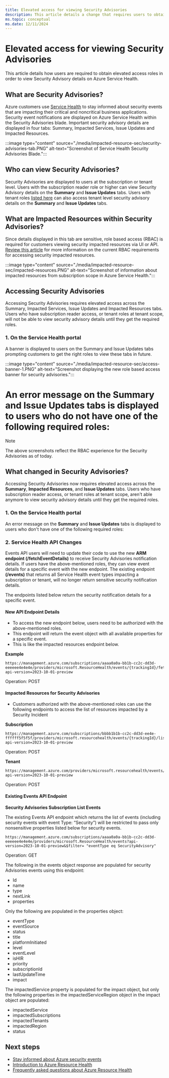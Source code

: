```yaml
---
title: Elevated access for viewing Security Advisories
description: This article details a change that requires users to obtain elevated access roles in order to view Security Advisory details
ms.topic: conceptual
ms.date: 12/11/2024
---
```


# Elevated access for viewing Security Advisories


This article details how users are required to obtain elevated access roles in order to view Security Advisory details on Azure Service Health.

## What are Security Advisories?

Azure customers use [Service Health](service-health-overview.md) to stay informed about security events that are impacting their critical and noncritical business applications. Security event notifications are displayed on Azure Service Health within the Security Advisories blade. Important security advisory details are displayed in four tabs: Summary, Impacted Services, Issue Updates and Impacted Resources.


:::image type="content" source="./media/impacted-resource-sec/security-advisories-tab.PNG" alt-text="Screenshot of Service Health Security Advisories Blade.":::

## Who can view Security Advisories?

Security Advisories are displayed to users at the subscription or tenant level. Users with the subscription reader role or higher can view Security Advisory details on the **Summary** and **Issue Updates** tabs. Users with tenant roles [listed here](admin-access-reference.md) can also access tenant level security advisory details on the **Summary** and **Issue Updates** tabs.

## What are Impacted Resources within Security Advisories?


Since details displayed in this tab are sensitive, role based access (RBAC) is required for customers viewing security impacted resources via UI or API. [Review this article](impacted-resources-security.md) for more information on the current RBAC requirements for accessing security impacted resources.


:::image type="content" source="./media/impacted-resource-sec/impacted-resources.PNG" alt-text="Screenshot of information about impacted resources from subscription scope in Azure Service Health.":::


<!--
>[!Note]
> The screenshots above reflect the RBAC experience for the Security Advisories.-->

## Accessing Security Advisories

Accessing Security Advisories requires elevated access across the Summary, Impacted Services, Issue Updates and Impacted Resources tabs. Users who have subscription reader access, or tenant roles at tenant scope, will not be able to view security advisory details until they get the required roles.

### 1. On the Service Health portal
A banner is displayed to users<!-- until April 2024--> on the Summary and Issue Updates tabs prompting customers to get the right roles to view these tabs in future. 

:::image type="content" source="./media/impacted-resource-sec/access-banner-1.PNG" alt-text="Screenshot displaying the new role based access banner for security advisories.":::

An error message on the Summary and Issue Updates tabs is displayed to users who do not have one of the following required roles:
=======
>[!NOTE]
> The above screenshots reflect the RBAC experience for the Security Advisories as of today.

## What changed in Security Advisories?

Accessing Security Advisories now requires elevated access across the **Summary**, **Impacted Resources**, and **Issue Updates** tabs. Users who have subscription reader access, or tenant roles at tenant scope, aren't able anymore to view security advisory details until they get the required roles.

### 1. On the Service Health portal

An error message on the **Summary** and **Issue Updates** tabs is displayed to users who don't have one of the following required roles:

### 2. Service Health API Changes


Events API users will need to update their code to use the new **ARM endpoint (/fetchEventDetails)** to receive Security Advisories notification details. If users have the above-mentioned roles, they can view event details for a specific event with the new endpoint. The existing endpoint **(/events)** that returns all Service Health event types impacting a subscription or tenant, will no longer return sensitive security notification details. <!--This update will be made to API version 2023-10-01-preview and future versions.-->

The <!--new and existing--> endpoints listed below <!--will--> return the security notification details for a specific event.

#### New API Endpoint Details

- To access the new endpoint below, users need to be authorized with the above-mentioned roles. 
- This endpoint will return the event object with all available properties for a specific event. 
- This is like the impacted resources endpoint below.
<!--- Available since API version 2022-10-01-->


**Example**

```HTTP
https://management.azure.com/subscriptions/aaaa0a0a-bb1b-cc2c-dd3d-eeeeee4e4e4e/providers/microsoft.ResourceHealth/events/{trackingId}/fetchEventDetails?api-version=2023-10-01-preview 
```
Operation: POST

#### Impacted Resources for Security Advisories

- Customers authorized with the above-mentioned roles can use the following endpoints to access the list of resources impacted by a Security Incident
<!--- Available since API version 2022-05-01-->

 
**Subscription**

```HTTP
https://management.azure.com/subscriptions/bbbb1b1b-cc2c-dd3d-ee4e-ffffff5f5f5f/providers/microsoft.resourcehealth/events/{trackingId}/listSecurityAdvisoryImpactedResources?api-version=2023-10-01-preview 
```
Operation: POST

**Tenant**

```HTTP
https://management.azure.com/providers/microsoft.resourcehealth/events/{trackingId}/listSecurityAdvisoryImpactedResources?api-version=2023-10-01-preview
```
Operation: POST

#### Existing Events API Endpoint

**Security Advisories Subscription List Events** 


<!--With API version 2023-10-01-preview (and future API versions),--> The existing Events API endpoint which returns the list of events (including security events with event Type: “Security”) will be restricted to pass only nonsensitive properties listed below for security events. 

```HTTP
https://management.azure.com/subscriptions/aaaa0a0a-bb1b-cc2c-dd3d-eeeeee4e4e4e/providers/microsoft.ResourceHealth/events?api-version=2023-10-01-preview&$filter= "eventType eq SecurityAdvisory"
```
Operation: GET

The following in the events object response are populated for security Advisories events using this endpoint:

* Id
* name
* type
* nextLink
* properties

Only the following are populated in the properties object:

* eventType
* eventSource
* status
* title
* platformInitiated
* level
* eventLevel
* isHIR
* priority
* subscriptionId
* lastUpdateTime
* impact

The impactedService property is populated for the impact object, but only the following properties in the impactedServiceRegion object in the impact object are populated:

* impactedService
* impactedSubscriptions
* impactedTenants
* impactedRegion
* status

## Next steps

* [Stay informed about Azure security events](stay-informed-security.md)
* [Introduction to Azure Resource Health](resource-health-overview.md)
* [Frequently asked questions about Azure Resource Health](resource-health-faq.yml)
